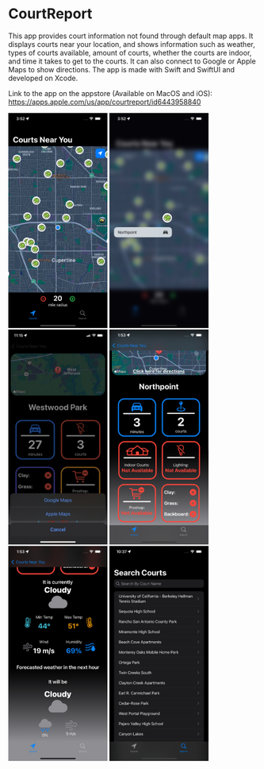 # CourtReport
This app provides court information not found through default map apps. It displays courts near your location, and shows information such as weather, types of courts available, amount of courts, whether the courts are indoor, and time it takes to get to the courts. It can also connect to Google or Apple Maps to show directions. The app is made with Swift and SwiftUI and developed on Xcode.

Link to the app on the appstore (Available on MacOS and iOS): https://apps.apple.com/us/app/courtreport/id6443958840


<img src="/TennisHelperV2/SimulatorSS/6.5/screenshot_1.png?raw=true" alt="drawing" width="200"/>
<img src="/TennisHelperV2/SimulatorSS/6.5/screenshot_2.png?raw=true" alt="drawing" width="200"/>
<img src="/TennisHelperV2/SimulatorSS/6.5/screenshot_3.jpg?raw=true" alt="drawing" width="200"/>
<img src="/TennisHelperV2/SimulatorSS/6.5/screenshot_4.png?raw=true" alt="drawing" width="200"/>
<img src="/TennisHelperV2/SimulatorSS/6.5/screenshot_5.png?raw=true" alt="drawing" width="200"/>
<img src="/TennisHelperV2/SimulatorSS/6.5/screenshot_6.png?raw=true" alt="drawing" width="200"/>
